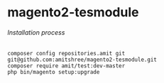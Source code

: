 # magento2-tesmodule
###### Installation process
```
composer config repositories.amit git git@github.com:amitshree/magento2-tesmodule.git
composer require amit/test:dev-master
php bin/magento setup:upgrade
```
